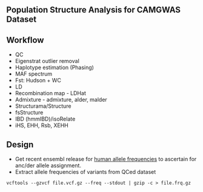 Population Structure Analysis for CAMGWAS Dataset
---
Workflow
----
- QC
- Eigenstrat outlier removal
- Haplotype estimation (Phasing)
- MAF spectrum
- Fst: Hudson + WC
- LD
- Recombination map - LDHat
- Admixture - admixture, alder, malder
- Structurama/Structure
- fsStructure
- IBD (hmmIBD)/isoRelate
- iHS, EHH, Rsb, XEHH

Design
---
- Get recent ensembl release for [human allele frequencies](ftp://ftp.ensembl.org/pub/release-97/variation/vcf/homo_sapiens/)
to ascertain for anc/der allele assignment.
- Extract allele frequencies of variants from QCed dataset
```
vcftools --gzvcf file.vcf.gz --freq --stdout | gzip -c > file.frq.gz
```
